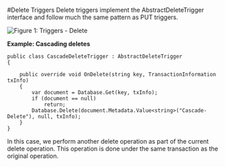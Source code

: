 #Delete Triggers
Delete triggers implement the AbstractDeleteTrigger interface and follow much the same pattern as PUT triggers.

![Figure 1: Triggers - Delete](/images/triggers_delete_docs.png)

**Example: Cascading deletes**

    public class CascadeDeleteTrigger : AbstractDeleteTrigger
    {
    
        public override void OnDelete(string key, TransactionInformation txInfo)
        {
            var document = Database.Get(key, txInfo);
            if (document == null)
                return;
            Database.Delete(document.Metadata.Value<string>("Cascade-Delete"), null, txInfo);
        }
    }

In this case, we perform another delete operation as part of the current delete operation. This operation is done under the same transaction as the original operation.